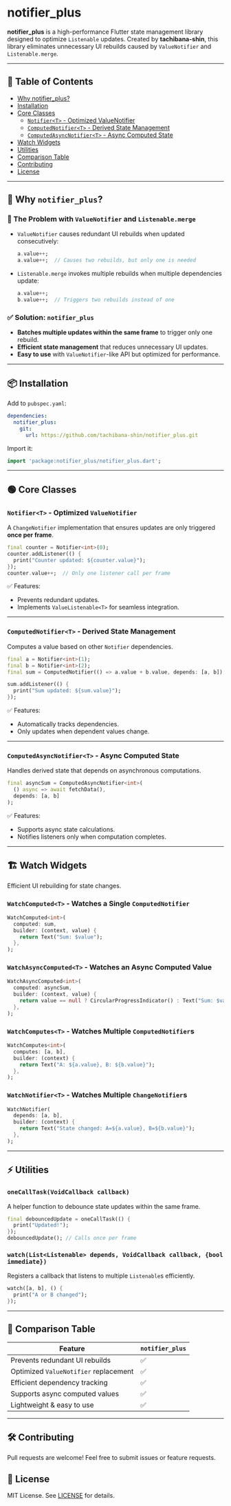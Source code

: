 # notifier_plus

**notifier_plus** is a high-performance Flutter state management library designed to optimize `Listenable` updates.
Created by **tachibana-shin**, this library eliminates unnecessary UI rebuilds caused by `ValueNotifier` and `Listenable.merge`.

---

## 📖 Table of Contents
- [Why notifier_plus?](#why-notifier_plus)
- [Installation](#installation)
- [Core Classes](#core-classes)
  - [`Notifier<T>` - Optimized ValueNotifier](#notifiert---optimized-valuenotifier)
  - [`ComputedNotifier<T>` - Derived State Management](#computednotifiert---derived-state-management)
  - [`ComputedAsyncNotifier<T>` - Async Computed State](#computedasyncnotifiert---async-computed-state)
- [Watch Widgets](#watch-widgets)
- [Utilities](#utilities)
- [Comparison Table](#comparison-table)
- [Contributing](#contributing)
- [License](#license)

---

## 📌 Why `notifier_plus`?

### 🚀 The Problem with `ValueNotifier` and `Listenable.merge`

- `ValueNotifier` causes redundant UI rebuilds when updated consecutively:
  ```dart
  a.value++;
  a.value++;  // Causes two rebuilds, but only one is needed
  ```

- `Listenable.merge` invokes multiple rebuilds when multiple dependencies update:
  ```dart
  a.value++;
  b.value++;  // Triggers two rebuilds instead of one
  ```

### ✅ Solution: `notifier_plus`

- **Batches multiple updates within the same frame** to trigger only one rebuild.
- **Efficient state management** that reduces unnecessary UI updates.
- **Easy to use** with `ValueNotifier`-like API but optimized for performance.

---

## 📦 Installation

Add to `pubspec.yaml`:

```yaml
dependencies:
  notifier_plus:
    git:
      url: https://github.com/tachibana-shin/notifier_plus.git
```

Import it:

```dart
import 'package:notifier_plus/notifier_plus.dart';
```

---

## 🟢 Core Classes

### `Notifier<T>` - Optimized `ValueNotifier`

A `ChangeNotifier` implementation that ensures updates are only triggered **once per frame**.

```dart
final counter = Notifier<int>(0);
counter.addListener(() {
  print("Counter updated: ${counter.value}");
});
counter.value++;  // Only one listener call per frame
```

✅ Features:
- Prevents redundant updates.
- Implements `ValueListenable<T>` for seamless integration.

---

### `ComputedNotifier<T>` - Derived State Management

Computes a value based on other `Notifier` dependencies.

```dart
final a = Notifier<int>(1);
final b = Notifier<int>(2);
final sum = ComputedNotifier(() => a.value + b.value, depends: [a, b]);

sum.addListener(() {
  print("Sum updated: ${sum.value}");
});
```

✅ Features:
- Automatically tracks dependencies.
- Only updates when dependent values change.

---

### `ComputedAsyncNotifier<T>` - Async Computed State

Handles derived state that depends on asynchronous computations.

```dart
final asyncSum = ComputedAsyncNotifier<int>(
  () async => await fetchData(),
  depends: [a, b]
);
```

✅ Features:
- Supports async state calculations.
- Notifies listeners only when computation completes.

---

## 🏗 Watch Widgets

Efficient UI rebuilding for state changes.

### `WatchComputed<T>` - Watches a Single `ComputedNotifier`
```dart
WatchComputed<int>(
  computed: sum,
  builder: (context, value) {
    return Text("Sum: $value");
  },
);
```

### `WatchAsyncComputed<T>` - Watches an Async Computed Value
```dart
WatchAsyncComputed<int>(
  computed: asyncSum,
  builder: (context, value) {
    return value == null ? CircularProgressIndicator() : Text("Sum: $value");
  },
);
```

### `WatchComputes<T>` - Watches Multiple `ComputedNotifier`s
```dart
WatchComputes<int>(
  computes: [a, b],
  builder: (context) {
    return Text("A: ${a.value}, B: ${b.value}");
  },
);
```

### `WatchNotifier<T>` - Watches Multiple `ChangeNotifier`s
```dart
WatchNotifier(
  depends: [a, b],
  builder: (context) {
    return Text("State changed: A=${a.value}, B=${b.value}");
  },
);
```

---

## ⚡ Utilities

### `oneCallTask(VoidCallback callback)`

A helper function to debounce state updates within the same frame.

```dart
final debouncedUpdate = oneCallTask(() {
  print("Updated!");
});
debouncedUpdate(); // Calls once per frame
```

### `watch(List<Listenable> depends, VoidCallback callback, {bool immediate})`

Registers a callback that listens to multiple `Listenable`s efficiently.

```dart
watch([a, b], () {
  print("A or B changed");
});
```

---

## 📌 Comparison Table

| Feature                             | `notifier_plus` |
| ----------------------------------- | ------------- |
| Prevents redundant UI rebuilds      | ✅            |
| Optimized `ValueNotifier` replacement | ✅            |
| Efficient dependency tracking       | ✅            |
| Supports async computed values      | ✅            |
| Lightweight & easy to use           | ✅            |

---

## 🛠 Contributing

Pull requests are welcome! Feel free to submit issues or feature requests.

## 📜 License

MIT License. See [LICENSE](LICENSE) for details.

